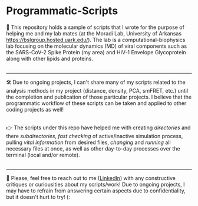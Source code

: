 Programmatic-Scripts
=
🧬 This repository holds a sample of scripts that I wrote for the purpose of helping me and my lab mates (at the Moradi Lab, University of Arkansas https://bslgroup.hosted.uark.edu/).  The lab is a computational-biophysics lab focusing on the molecular dynamics (MD) of viral components such as the SARS-CoV-2 Spike Protein (my area) and HIV-1 Envelope Glycoprotein along with other lipids and proteins.<br><br>

-----
🛠️ Due to ongoing projects, I can't share many of my scripts related to the analysis methods in my project (distance, density, PCA, smFRET, etc.) until the completion and publication of those particular projects. I believe that the programmatic workflow of these scripts can be taken and applied to other coding projects as well!<br><br>

👉 The scripts under this repo have helped me with creating *directories* and there *subdirectories*, *fast checking* of active/inactive simulation process, pulling *vital information* from desired files, *changing* and *running* all necessary files at once, as well as other day-to-day processes over the terminal (local and/or remote).<br><br>

-----
🤝 Please, feel free to reach out to me ([LinkedIn](https://www.linkedin.com/in/joseph-williamson-373359107/)) with any constructive critiques or curiousities about my scripts/work! Due to ongoing projects, I may have to refrain from answering certain aspects due to confidentiality, but it doesn't hurt to try! (:
